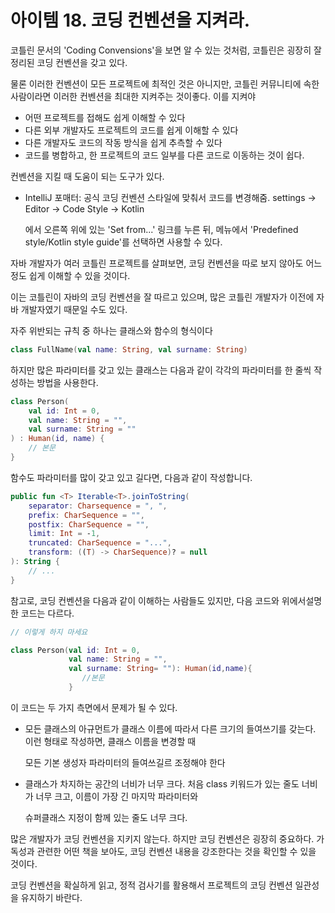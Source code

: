 # 아이템 18. 코딩 컨벤션을 지켜라.

코틀린 문서의 'Coding Convensions'을 보면 알 수 있는 것처럼, 코틀린은 굉장히 잘 정리된 코딩 컨벤션을 갖고 있다. 

물론 이러한 컨벤션이 모든 프로젝트에 최적인 것은 아니지만, 코틀린 커뮤니티에 속한 사람이라면 이러한 컨벤션을 최대한 지켜주는 것이좋다. 이를 지켜야

- 어떤 프로젝트를 접해도 쉽게 이해할 수 있다
- 다른 외부 개발자도 프로젝트의 코드를 쉽게 이해할 수 있다
- 다른 개발자도 코드의 작동 방식을 쉽게 추측할 수 있다
- 코드를 병합하고, 한 프로젝트의 코드 일부를 다른 코드로 이동하는 것이 쉽다.


컨벤션을 지킬 때 도움이 되는 도구가 있다.
- IntelliJ 포매터: 공식 코딩 컨벤션 스타일에 맞춰서 코드를 변경해줌. settings -> Editor -> Code  Style -> Kotlin

    에서 오른쪽 위에 있는 'Set from...' 링크를 누른 뒤, 메뉴에서 'Predefined style/Kotlin style guide'를 선택하면 사용할 수 있다.

자바 개발자가 여러 코틀린 프로젝트를 살펴보면, 코딩 컨벤션을 따로 보지 않아도 어느 정도 쉽게 이해할 수 있을 것이다.

이는 코틀린이 자바의 코딩 컨벤션을 잘 따르고 있으며, 많은 코틀린 개발자가 이전에 자바 개발자였기 때문일 수도 있다.

자주 위반되는 규칙 중 하나는 클래스와 함수의 형식이다

```Kotlin
class FullName(val name: String, val surname: String)
```

하지만 많은 파라미터를 갖고 있는 클래스는 다음과 같이 각각의 파라미터를 한 줄씩 작성하는 방법을 사용한다.

```kotlin
class Person(
    val id: Int = 0,
    val name: String = "",
    val surname: String = ""
) : Human(id, name) {
    // 본문
}
```
함수도 파라미터를 많이 갖고 있고 길다면, 다음과 같이 작성합니다. 

```kotlin
public fun <T> Iterable<T>.joinToString(
    separator: Charsequence = ", ",
    prefix: CharSequence = "",
    postfix: CharSequence = "",
    limit: Int = -1,
    truncated: CharSequence = "...",
    transform: ((T) -> CharSequence)? = null
): String {
    // ...
}
```

참고로, 코딩 컨벤션을 다음과 같이 이해하는 사람들도 있지만, 다음 코드와 위에서설명한 코드는 다르다.

```kotlin
// 이렇게 하지 마세요

class Person(val id: Int = 0,
             val name: String = "",
             val surname: String= ""): Human(id,name){
                //본문
             }
```

이 코드는 두 가지 측면에서 문제가 될 수 있다.

- 모든 클래스의 아규먼트가 클래스 이름에 따라서 다른 크기의 들여쓰기를 갖는다. 이런 형태로 작성하면, 클래스 이름을 변경할 때

    모든 기본 생성자 파라미터의 들여쓰길르 조정해야 한다
- 클래스가 차지하는 공간의 너비가 너무 크다. 처음 class 키워드가 있는 줄도 너비가 너무 크고, 이름이 가장 긴 마지막 파라미터와

    슈퍼클래스 지정이 함께 있는 줄도 너무 크다.


많은 개발자가 코딩 컨벤션을 지키지 않는다. 하지만 코딩 컨벤션은 굉장히 중요하다. 가독성과 관련한 어떤 책을 보아도, 코딩 컨벤션 내용을 강조한다는 것을 확인할 수 있을 것이다.

코딩 컨벤션을 확실하게 읽고, 정적 검사기를 활용해서 프로젝트의 코딩 컨벤션 일관성을 유지하기 바란다. 